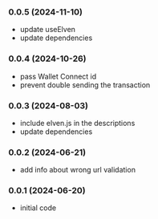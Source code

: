 ### 0.0.5 (2024-11-10)
- update useElven
- update dependencies

### 0.0.4 (2024-10-26)
- pass Wallet Connect id
- prevent double sending the transaction

### 0.0.3 (2024-08-03)
- include elven.js in the descriptions
- update dependencies

### 0.0.2 (2024-06-21)
- add info about wrong url validation

### 0.0.1 (2024-06-20)
- initial code
